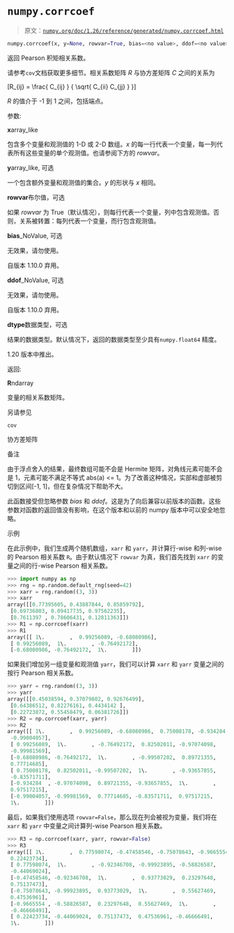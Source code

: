 # `numpy.corrcoef`

> 原文：[`numpy.org/doc/1.26/reference/generated/numpy.corrcoef.html`](https://numpy.org/doc/1.26/reference/generated/numpy.corrcoef.html)

```py
numpy.corrcoef(x, y=None, rowvar=True, bias=<no value>, ddof=<no value>, *, dtype=None)
```

返回 Pearson 积矩相关系数。

请参考`cov`文档获取更多细节。相关系数矩阵 *R* 与协方差矩阵 *C* 之间的关系为

\[R_{ij} = \frac{ C_{ij} } { \sqrt{ C_{ii} C_{jj} } }\]

*R* 的值介于 -1 到 1 之间，包括端点。

参数:

**x**array_like

包含多个变量和观测值的 1-D 或 2-D 数组。*x* 的每一行代表一个变量，每一列代表所有这些变量的单个观测值。也请参阅下方的 *rowvar*。

**y**array_like, 可选

一个包含额外变量和观测值的集合。*y* 的形状与 *x* 相同。

**rowvar**布尔值，可选

如果 *rowvar* 为 True（默认情况），则每行代表一个变量，列中包含观测值。否则，关系被转置：每列代表一个变量，而行包含观测值。

**bias**_NoValue, 可选

无效果，请勿使用。

自版本 1.10.0 弃用。

**ddof**_NoValue, 可选

无效果，请勿使用。

自版本 1.10.0 弃用。

**dtype**数据类型，可选

结果的数据类型。默认情况下，返回的数据类型至少具有`numpy.float64` 精度。

1.20 版本中推出。

返回:

**R**ndarray

变量的相关系数矩阵。

另请参见

`cov`

协方差矩阵

备注

由于浮点舍入的结果，最终数组可能不会是 Hermite 矩阵，对角线元素可能不会是 1，元素可能不满足不等式 abs(a) <= 1。为了改善这种情况，实部和虚部被剪切到区间[-1, 1]，但在复杂情况下帮助不大。

此函数接受但忽略参数 *bias* 和 *ddof*。这是为了向后兼容以前版本的函数。这些参数对函数的返回值没有影响，在这个版本和以前的 numpy 版本中可以安全地忽略。

示例

在此示例中，我们生成两个随机数组，`xarr` 和 `yarr`，并计算行-wise 和列-wise 的 Pearson 相关系数 `R`。由于默认情况下 `rowvar` 为真，我们首先找到 `xarr` 的变量之间的行-wise Pearson 相关系数。

```py
>>> import numpy as np
>>> rng = np.random.default_rng(seed=42)
>>> xarr = rng.random((3, 3))
>>> xarr
array([[0.77395605, 0.43887844, 0.85859792],
 [0.69736803, 0.09417735, 0.97562235],
 [0.7611397 , 0.78606431, 0.12811363]])
>>> R1 = np.corrcoef(xarr)
>>> R1
array([[ 1\.        ,  0.99256089, -0.68080986],
 [ 0.99256089,  1\.        , -0.76492172],
 [-0.68080986, -0.76492172,  1\.        ]]) 
```

如果我们增加另一组变量和观测值 `yarr`，我们可以计算 `xarr` 和 `yarr` 变量之间的按行 Pearson 相关系数。

```py
>>> yarr = rng.random((3, 3))
>>> yarr
array([[0.45038594, 0.37079802, 0.92676499],
 [0.64386512, 0.82276161, 0.4434142 ],
 [0.22723872, 0.55458479, 0.06381726]])
>>> R2 = np.corrcoef(xarr, yarr)
>>> R2
array([[ 1\.        ,  0.99256089, -0.68080986,  0.75008178, -0.934284  ,
 -0.99004057],
 [ 0.99256089,  1\.        , -0.76492172,  0.82502011, -0.97074098,
 -0.99981569],
 [-0.68080986, -0.76492172,  1\.        , -0.99507202,  0.89721355,
 0.77714685],
 [ 0.75008178,  0.82502011, -0.99507202,  1\.        , -0.93657855,
 -0.83571711],
 [-0.934284  , -0.97074098,  0.89721355, -0.93657855,  1\.        ,
 0.97517215],
 [-0.99004057, -0.99981569,  0.77714685, -0.83571711,  0.97517215,
 1\.        ]]) 
```

最后，如果我们使用选项 `rowvar=False`，那么现在列会被视为变量，我们将在 `xarr` 和 `yarr` 中变量之间计算列-wise Pearson 相关系数。

```py
>>> R3 = np.corrcoef(xarr, yarr, rowvar=False)
>>> R3
array([[ 1\.        ,  0.77598074, -0.47458546, -0.75078643, -0.9665554 ,
 0.22423734],
 [ 0.77598074,  1\.        , -0.92346708, -0.99923895, -0.58826587,
 -0.44069024],
 [-0.47458546, -0.92346708,  1\.        ,  0.93773029,  0.23297648,
 0.75137473],
 [-0.75078643, -0.99923895,  0.93773029,  1\.        ,  0.55627469,
 0.47536961],
 [-0.9665554 , -0.58826587,  0.23297648,  0.55627469,  1\.        ,
 -0.46666491],
 [ 0.22423734, -0.44069024,  0.75137473,  0.47536961, -0.46666491,
 1\.        ]]) 
```
